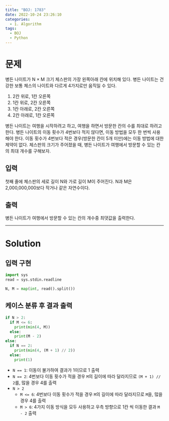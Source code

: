 ```yaml
---
title: "BOJ: 1783"
date: 2022-10-24 23:26:10
categories:
  - 1. Algorithm
tags:
  - BOJ
  - Python
---
```


# 문제

병든 나이트가 N × M 크기 체스판의 가장 왼쪽아래 칸에 위치해 있다. 병든 나이트는 건강한 보통 체스의 나이트와 다르게 4가지로만 움직일 수 있다.

1. 2칸 위로, 1칸 오른쪽
2. 1칸 위로, 2칸 오른쪽
3. 1칸 아래로, 2칸 오른쪽
4. 2칸 아래로, 1칸 오른쪽

병든 나이트는 여행을 시작하려고 하고, 여행을 하면서 방문한 칸의 수를 최대로 하려고 한다. 병든 나이트의 이동 횟수가 4번보다 적지 않다면, 이동 방법을 모두 한 번씩 사용해야 한다. 이동 횟수가 4번보다 적은 경우(방문한 칸이 5개 미만)에는 이동 방법에 대한 제약이 없다.
체스판의 크기가 주어졌을 때, 병든 나이트가 여행에서 방문할 수 있는 칸의 최대 개수를 구해보자.

## 입력

첫째 줄에 체스판의 세로 길이 N와 가로 길이 M이 주어진다. N과 M은 2,000,000,000보다 작거나 같은 자연수이다.

## 출력

병든 나이트가 여행에서 방문할 수 있는 칸의 개수중 최댓값을 출력한다.

<!-- More -->

---

# Solution

## 입력 구현

```python
import sys
read = sys.stdin.readline

N, M = map(int, read().split())
```

## 케이스 분류 후 결과 출력

```python
if N > 2:
  if M <= 6:
    print(min(4, M))
  else:
    print(M - 2)
else:
  if N == 2:
    print(min(4, (M + 1) // 2))
  else:
    print(1)
```

- `N == 1`: 이동이 불가하여 결과가 1이므로 1 출력
- `N == 2`: 4번보다 이동 횟수가 적을 경우 `M`의 길이에 따라 달라지므로 `(M + 1) // 2`를, 많을 경우 4를 출력
- `N > 2`
  - `M <= 6`: 4번보다 이동 횟수가 적을 경우 `M`의 길이에 따라 달라지므로 `M`을, 많을 경우 4를 출력
  - `M > 6`: 4가지 이동 방식을 모두 사용하고 우측 방향으로 1칸 씩 이동한 결과 `M - 2` 출력
